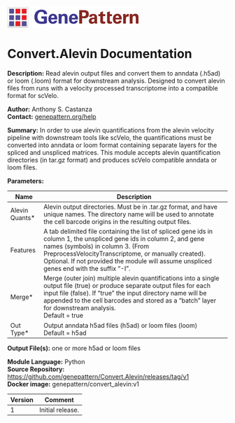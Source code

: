 <br>
<img src="GP_logo.png" alt="GenePattern logo" width="300"/>

# Convert.Alevin Documentation

**Description:** Read alevin output files and convert them to anndata (.h5ad) or loom (.loom) format
for downstream analysis. Designed to convert alevin files from runs with a velocity processed
transcriptome into a compatible format for scVelo.

**Author:** Anthony S. Castanza \
**Contact:** [genepattern.org/help](https://genepattern.org/help)

**Summary:** In order to use alevin quantifications from the alevin velocity pipeline with downstream
tools like scVelo, the quantifications must be converted into anndata or loom format containing
separate layers for the spliced and unspliced matrices. This module accepts alevin quantification
directories (in tar.gz format) and produces scVelo compatible anndata or loom files.

**Parameters:**

| Name           | Description                                                                                                                                                                                                                                                                                                 |
|----------------|-------------------------------------------------------------------------------------------------------------------------------------------------------------------------------------------------------------------------------------------------------------------------------------------------------------|
| Alevin Quants* | Alevin output directories. Must be in .tar.gz format, and have unique names. The directory name will be used to annotate the cell barcode origins in the resulting output files.                                                                                                                            |
| Features       | A tab delimited file containing the list of spliced gene ids in column 1, the unspliced gene ids in column 2, and gene names (symbols) in column 3. (From PreprocessVelocityTranscriptome, or manually created). Optional. If not provided the module will assume unspliced genes end with the suffix “-I”. |
| Merge*         | Merge (outer join) multiple alevin quantifications into a single output file (true) or produce separate output files for each input file (false). If “true” the input directory name will be appended to the cell barcodes and stored as a “batch” layer for downstream analysis. <br> Default = true       |
| Out Type*      | Output anndata h5ad files (h5ad) or loom files (loom) <br> Default = h5ad                                                                                                                                                                                                                                   |

**Output File(s):** one or more h5ad or loom files

**Module Language:** Python \
**Source Repository:** https://github.com/genepattern/Convert.Alevin/releases/tag/v1 \
**Docker image:** genepattern/convert_alevin:v1

| Version | Comment          |
|---------|------------------|
| 1       | Initial release. |